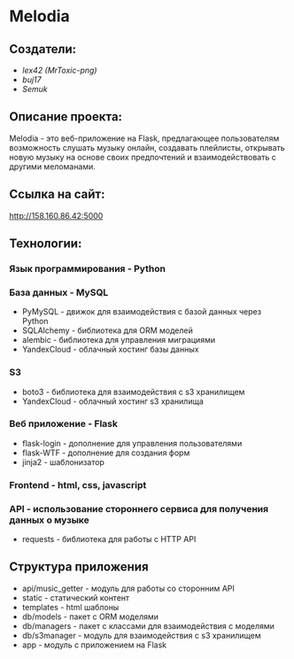 # Melodia

## Создатели:

* _lex42 (MrToxic-png)_
* _buj17_
* _Semuk_

## Описание проекта:
Melodia - это веб-приложение на Flask, предлагающее пользователям возможность слушать музыку онлайн, создавать плейлисты, открывать новую музыку на основе своих предпочтений и взаимодействовать с другими меломанами.

## Ссылка на сайт:
http://158.160.86.42:5000

## Технологии:
### Язык программирования - Python

### База данных - MySQL
* PyMySQL - движок для взаимодействия с базой данных через Python
* SQLAlchemy - библиотека для ORM моделей
* alembic - библиотека для управления миграциями
* YandexCloud - облачный хостинг базы данных

### S3
* boto3 - библиотека для взаимодействия с s3 хранилищем
* YandexCloud - облачный хостинг s3 хранилища

### Веб приложение - Flask
* flask-login - дополнение для управления пользователями
* flask-WTF - дополнение для создания форм
* jinja2 - шаблонизатор

### Frontend - html, css, javascript

### API - использование стороннего сервиса для получения данных о музыке
* requests - библиотека для работы с HTTP API

## Структура приложения
* api/music_getter - модуль для работы со сторонним API
* static - статический контент
* templates - html шаблоны
* db/models - пакет с ORM моделями
* db/managers - пакет с классами для взаимодействия с моделями
* db/s3manager - модуль для взаимодействия с s3 хранилищем
* app - модуль с приложением на Flask
